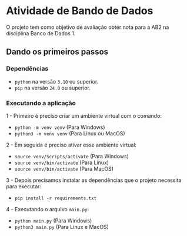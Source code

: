 # Atividade de Bando de Dados
O projeto tem como objetivo de avaliação obter nota para a AB2 na disciplina Banco de Dados 1.

## Dando os primeiros passos

### Dependências
- `python` na versão `3.10` ou superior.
- `pip` na versão `24.0` ou superior.

### Executando a aplicação

1 - Primeiro é preciso criar um ambiente virtual com o comando:
  - `python -m venv venv` (Para Windows)
  - `python3 -m venv venv` (Para Linux ou MacOS)

2 - Em seguida é preciso ativar esse ambiente virtual:
  - `source venv/Scripts/activate` (Para Windows)
  - `source venv/bin/activate` (Para Linux)
  - `source venv/bin/activate` (Para MacOS)

3 - Depois precisamos instalar as dependências que o projeto necessita para executar:
  - `pip install -r requirements.txt`

4 - Executando o arquivo `main.py`:
  - `python main.py` (Para Windows)
  - `python3 main.py` (Para Linux e MacOS)
